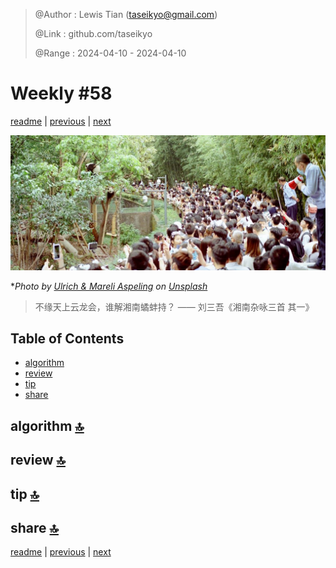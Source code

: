 > @Author  : Lewis Tian (taseikyo@gmail.com)
>
> @Link    : github.com/taseikyo
>
> @Range   : 2024-04-10 - 2024-04-10

# Weekly #58

[readme](../README.md) | [previous](202404W1.md) | [next](202404W3.md)

![](../images/2024/04/ulrich-mareli-aspeling-Eg7zkiPNtpU-unsplash.jpg "Weekly #58")

\**Photo by [Ulrich & Mareli Aspeling](https://unsplash.com/@marlulla) on [Unsplash](https://unsplash.com/photos/people-gathering-on-a-sunny-day-Eg7zkiPNtpU)*

> 不缘天上云龙会，谁解湘南𧑐蚌持？ —— 刘三吾《湘南杂咏三首 其一》

## Table of Contents

- [algorithm](#algorithm-)
- [review](#review-)
- [tip](#tip-)
- [share](#share-)

## algorithm [🔝](#weekly-58)

## review [🔝](#weekly-58)

## tip [🔝](#weekly-58)

## share [🔝](#weekly-58)

[readme](../README.md) | [previous](202404W1.md) | [next](202404W3.md)
